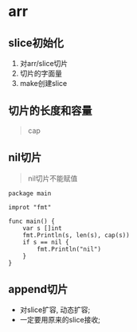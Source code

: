 # arr

## slice初始化
1. 对arr/slice切片
2. 切片的字面量
3. make创建slice

## 切片的长度和容量
> cap

## nil切片
> nil切片不能赋值
```golang
package main

improt "fmt"

func main() {
	var s []int
	fmt.Println(s, len(s), cap(s))
	if s == nil {
		fmt.Println("nil")
	}
}

```

## append切片
- 对slice扩容, 动态扩容;
- 一定要用原来的slice接收;


## 
